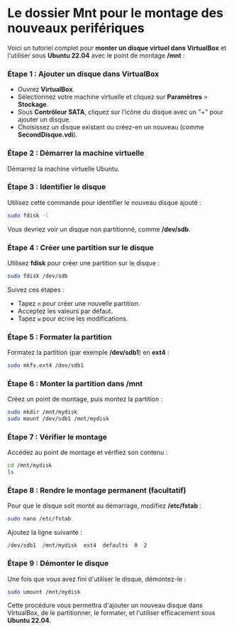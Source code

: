 # Le dossier Mnt pour le montage des nouveaux perifériques

Voici un tutoriel complet pour **monter un disque virtuel dans VirtualBox** et l'utiliser sous **Ubuntu 22.04** avec le point de montage **/mnt** :

### Étape 1 : Ajouter un disque dans VirtualBox
   - Ouvrez **VirtualBox**.
   - Sélectionnez votre machine virtuelle et cliquez sur **Paramètres** > **Stockage**.
   - Sous **Contrôleur SATA**, cliquez sur l’icône du disque avec un "+" pour ajouter un disque.
   - Choisissez un disque existant ou créez-en un nouveau (comme **SecondDisque.vdi**).

### Étape 2 : Démarrer la machine virtuelle
   Démarrez la machine virtuelle Ubuntu.

### Étape 3 : Identifier le disque
   Utilisez cette commande pour identifier le nouveau disque ajouté :
   ```bash
   sudo fdisk -l
   ```
   Vous devriez voir un disque non partitionné, comme **/dev/sdb**.

### Étape 4 : Créer une partition sur le disque
   Utilisez **fdisk** pour créer une partition sur le disque :
   ```bash
   sudo fdisk /dev/sdb
   ```
   Suivez ces étapes :
   - Tapez `n` pour créer une nouvelle partition.
   - Acceptez les valeurs par défaut.
   - Tapez `w` pour écrire les modifications.

### Étape 5 : Formater la partition
   Formatez la partition (par exemple **/dev/sdb1**) en **ext4** :
   ```bash
   sudo mkfs.ext4 /dev/sdb1
   ```

### Étape 6 : Monter la partition dans /mnt
   Créez un point de montage, puis montez la partition :
   ```bash
   sudo mkdir /mnt/mydisk
   sudo mount /dev/sdb1 /mnt/mydisk
   ```

### Étape 7 : Vérifier le montage
   Accédez au point de montage et vérifiez son contenu :
   ```bash
   cd /mnt/mydisk
   ls
   ```

### Étape 8 : Rendre le montage permanent (facultatif)
   Pour que le disque soit monté au démarrage, modifiez **/etc/fstab** :
   ```bash
   sudo nano /etc/fstab
   ```
   Ajoutez la ligne suivante :
   ```
   /dev/sdb1  /mnt/mydisk  ext4  defaults  0  2
   ```

### Étape 9 : Démonter le disque
   Une fois que vous avez fini d'utiliser le disque, démontez-le :
   ```bash
   sudo umount /mnt/mydisk
   ```

Cette procédure vous permettra d'ajouter un nouveau disque dans VirtualBox, de le partitionner, le formater, et l'utiliser efficacement sous **Ubuntu 22.04**.
